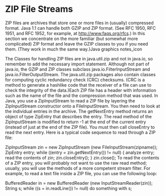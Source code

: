 # ZIP File Streams
ZIP files are archives that store one or more files in (usually) compressed format. Java 1.1 can handle both GZIP and ZIP format. (See RFC 1950, RFC 1951, and RFC 1952, for example, at http://www.faqs.org/rfcs.) In this section we concentrate on the more familiar (but somewhat more complicated) ZIP format and leave the GZIP classes to you if you need them. (They work in much the same way.)Java graphics notes_icon

The Classes for handling ZIP files are in java.util.zip and not in java.io, so remember to add the necessary import statement. Although not part of java.io, the GZIP and ZIP classes subclass java.io.FilterInputStream and java.io.FilterOutputStream. The java.util.zip packages also contain classes for computing cyclic redundancy check (CRC) checksums. (CRC is a method to generate a hashlike code that the receiver of a file can use to check the integrity of the data.)Each ZIP file has a header with information such as the name of the file and the compression method that was used. In Java, you use a ZipInputStream to read a ZIP file by layering the ZipInputStream constructor onto a FileInputStream. You then need to look at the individual entries in the archive. The getNextEntry method returns an object of type ZipEntry that describes the entry. The read method of the ZipInputStream is modified to return -1 at the end of the current entry (instead of just at the end of the ZIP file). You must then call closeEntry to read the next entry. Here is a typical code sequence to read through a ZIP file:

ZipInputStream zin = new ZipInputStream
 (new FileInputStream(zipname));
ZipEntry entry;
while ((entry = zin.getNextEntry()) != null)
{
 analyze entry;
 read the contents of zin;
 zin.closeEntry();
}
zin.close();
To read the contents of a ZIP entry, you will probably not want to use the raw read method; usually, you will use the methods of a more competent stream filter. For example, to read a text file inside a ZIP file, you can use the following loop:

BufferedReader in = new BufferedReader
 (new InputStreamReader(zin));
String s;
while ((s = in.readLine()) != null)
 do something with s;
